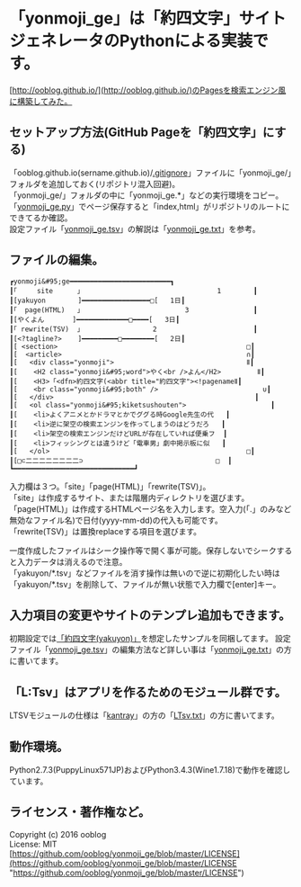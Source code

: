 # 「yonmoji_ge」は「約四文字」サイトジェネレータのPythonによる実装です。

[http://ooblog.github.io/](http://ooblog.github.io/)のPagesを検索エンジン風に構築してみた。  

## セットアップ方法(GitHub Pageを「約四文字」にする)

「ooblog.github.io(sername.github.io)/[.gitignore](../ooblog.github.io/.gitignore)」ファイルに「yonmoji&#95;ge/」フォルダを追加しておく(リポジトリ混入回避)。  
「yonmoji&#95;ge/」フォルダの中に「yonmoji&#95;ge.&#42;」などの実行環境をコピー。  
「[yonmoji_ge.py](yonmoji_ge.py)」でページ保存すると「index,html」がリポジトリのルートにできてるか確認。  
設定ファイル「[yonmoji_ge.tsv](yonmoji_ge.tsv)」の解説は「[yonmoji_ge.txt](yonmoji_ge.txt)」を参考。  

## ファイルの編集。

    ┏yonmoji&#95;ge━━━━━━━━━━━━━━━━━━━━━━━━━┓
    ┃｢     site      ｣                                  1        ┃
    ┃[yakuyon        ]━━━━━━━━━━━━━━━━━□[   1日┃
    ┃｢  page(HTML)   ｣                          3                ┃
    ┃[やくよん       ]━━━━━━━━━━━━━□━━━━[   3日┃
    ┃｢ rewrite(TSV)  ｣                  2                        ┃
    ┃[<?tagline?>    ]━━━━━━━━━□━━━━━━━━[   2日┃
    ┃[ <section>                                               □┃
    ┃[  <article>                                              ∩┃
    ┃[   <div class="yonmoji">                                 Ⅱ┃
    ┃[    <H2 class="yonmoji&#95;word">やく<br />よん</H2>         Ⅱ┃
    ┃[    <H3>「<dfn>約四文字(<abbr title="約四文字"><!pagenameⅡ┃
    ┃[    <br class="yonmoji&#95;both" />                          ∪┃
    ┃[   </div>                                                  ┃
    ┃[   <ol class="yonmoji&#95;kiketsushouten">                     ┃
    ┃[    <li>よくアニメとかドラマとかでググる時Google先生の代   ┃
    ┃[    <li>逆に架空の検索エンジンを作ってしまうのはどうだろ   ┃
    ┃[    <li>架空の検索エンジンだけどURLが存在していれば便乗フ  ┃
    ┃[    <li>フィッシングとは違うけど「電車男」劇中掲示板に似   ┃
    ┃[   </ol>                                                 □┃
    ┃[□⊂二二二二二二二二⊃                                 □  ┃
    ┗━━━━━━━━━━━━━━━━━━━━━━━━━━━━━━┛

入力欄は３つ。「site」「page&#40;HTML&#41;」「rewrite&#40;TSV&#41;」。  
「site」は作成するサイト、または階層内ディレクトリを選びます。  
「page&#40;HTML&#41;」は作成するHTMLページ名を入力します。空入力&#40;「.」のみなど無効なファイル名&#41;で日付&#40;yyyy-mm-dd&#41;の代入も可能です。  
「rewrite&#40;TSV&#41;」は置換replaceする項目を選びます。  

一度作成したファイルはシーク操作等で開く事が可能。保存しないでシークすると入力データは消えるので注意。  
「yakuyon/&#42;.tsv」などファイルを消す操作は無いので逆に初期化したい時は「yakuyon/&#42;.tsv」を削除して、ファイルが無い状態で入力欄で&#91;enter&#93;キー。  

## 入力項目の変更やサイトのテンプレ追加もできます。

初期設定では[「約四文字&#40;yakuyon&#41;」](http://ooblog.github.io/)を想定したサンプルを同梱してます。
設定ファイル「[yonmoji_ge.tsv](yonmoji_ge.tsv)」の編集方法など詳しい事は「[yonmoji_ge.txt](yonmoji_ge.txt)」の方に書いてます。  

## 「L:Tsv」はアプリを作るためのモジュール群です。

LTSVモジュールの仕様は「[kantray](https://github.com/ooblog/LTsv9kantray)」の方の「[LTsv.txt](https://github.com/ooblog/LTsv9kantray/blob/master/LTsv.txt)」の方に書いてます。  

## 動作環境。

Python2.7.3(PuppyLinux571JP)およびPython3.4.3(Wine1.7.18)で動作を確認しています。  

## ライセンス・著作権など。

Copyright (c) 2016 ooblog  
License: MIT  
[https://github.com/ooblog/yonmoji_ge/blob/master/LICENSE](https://github.com/ooblog/yonmoji_ge/blob/master/LICENSE "https://github.com/ooblog/yonmoji_ge/blob/master/LICENSE")  
